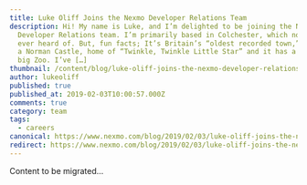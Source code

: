 ```yaml
---
title: Luke Oliff Joins the Nexmo Developer Relations Team
description: Hi! My name is Luke, and I’m delighted to be joining the Nexmo
  Developer Relations team. I’m primarily based in Colchester, which no one has
  ever heard of. But, fun facts; It’s Britain’s “oldest recorded town,” host of
  a Norman Castle, home of “Twinkle, Twinkle Little Star” and it has a pretty
  big Zoo. I’ve […]
thumbnail: /content/blog/luke-oliff-joins-the-nexmo-developer-relations-team-dr/Colchester_castle_800.jpg
author: lukeoliff
published: true
published_at: 2019-02-03T10:00:57.000Z
comments: true
category: team
tags:
  - careers
canonical: https://www.nexmo.com/blog/2019/02/03/luke-oliff-joins-the-nexmo-developer-relations-team-dr
redirect: https://www.nexmo.com/blog/2019/02/03/luke-oliff-joins-the-nexmo-developer-relations-team-dr
---
```


Content to be migrated...
